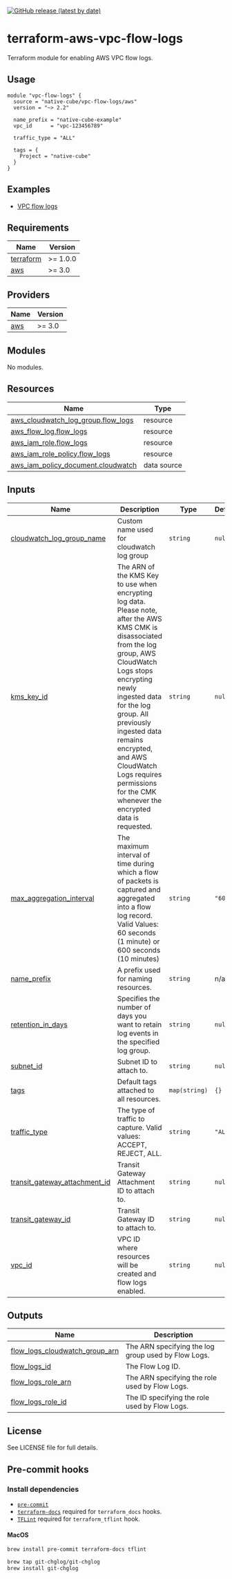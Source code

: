 [![GitHub release (latest by date)](https://img.shields.io/github/v/release/native-cube/terraform-aws-vpc-flow-logs)](https://github.com/native-cube/terraform-aws-vpc-flow-logs/releases/latest)

# terraform-aws-vpc-flow-logs
Terraform module for enabling AWS VPC flow logs.

## Usage

```hcl
module "vpc-flow-logs" {
  source = "native-cube/vpc-flow-logs/aws"
  version = "~> 2.2"

  name_prefix = "native-cube-example"
  vpc_id      = "vpc-123456789"

  traffic_type = "ALL"

  tags = {
    Project = "native-cube"
  }
}
```

## Examples

* [VPC flow logs](https://github.com/native-cube/terraform-aws-vpc-flow-logs/tree/main/examples/core)

<!-- BEGIN_TF_DOCS -->
## Requirements

| Name | Version |
|------|---------|
| <a name="requirement_terraform"></a> [terraform](#requirement\_terraform) | >= 1.0.0 |
| <a name="requirement_aws"></a> [aws](#requirement\_aws) | >= 3.0 |

## Providers

| Name | Version |
|------|---------|
| <a name="provider_aws"></a> [aws](#provider\_aws) | >= 3.0 |

## Modules

No modules.

## Resources

| Name | Type |
|------|------|
| [aws_cloudwatch_log_group.flow_logs](https://registry.terraform.io/providers/hashicorp/aws/latest/docs/resources/cloudwatch_log_group) | resource |
| [aws_flow_log.flow_logs](https://registry.terraform.io/providers/hashicorp/aws/latest/docs/resources/flow_log) | resource |
| [aws_iam_role.flow_logs](https://registry.terraform.io/providers/hashicorp/aws/latest/docs/resources/iam_role) | resource |
| [aws_iam_role_policy.flow_logs](https://registry.terraform.io/providers/hashicorp/aws/latest/docs/resources/iam_role_policy) | resource |
| [aws_iam_policy_document.cloudwatch](https://registry.terraform.io/providers/hashicorp/aws/latest/docs/data-sources/iam_policy_document) | data source |

## Inputs

| Name | Description | Type | Default | Required |
|------|-------------|------|---------|:--------:|
| <a name="input_cloudwatch_log_group_name"></a> [cloudwatch\_log\_group\_name](#input\_cloudwatch\_log\_group\_name) | Custom name used for cloudwatch log group | `string` | `null` | no |
| <a name="input_kms_key_id"></a> [kms\_key\_id](#input\_kms\_key\_id) | The ARN of the KMS Key to use when encrypting log data. Please note, after the AWS KMS CMK is disassociated from the log group, AWS CloudWatch Logs stops encrypting newly ingested data for the log group. All previously ingested data remains encrypted, and AWS CloudWatch Logs requires permissions for the CMK whenever the encrypted data is requested. | `string` | `null` | no |
| <a name="input_max_aggregation_interval"></a> [max\_aggregation\_interval](#input\_max\_aggregation\_interval) | The maximum interval of time during which a flow of packets is captured and aggregated into a flow log record. Valid Values: 60 seconds (1 minute) or 600 seconds (10 minutes) | `string` | `"600"` | no |
| <a name="input_name_prefix"></a> [name\_prefix](#input\_name\_prefix) | A prefix used for naming resources. | `string` | n/a | yes |
| <a name="input_retention_in_days"></a> [retention\_in\_days](#input\_retention\_in\_days) | Specifies the number of days you want to retain log events in the specified log group. | `string` | `null` | no |
| <a name="input_subnet_id"></a> [subnet\_id](#input\_subnet\_id) | Subnet ID to attach to. | `string` | `null` | no |
| <a name="input_tags"></a> [tags](#input\_tags) | Default tags attached to all resources. | `map(string)` | `{}` | no |
| <a name="input_traffic_type"></a> [traffic\_type](#input\_traffic\_type) | The type of traffic to capture. Valid values: ACCEPT, REJECT, ALL. | `string` | `"ALL"` | no |
| <a name="input_transit_gateway_attachment_id"></a> [transit\_gateway\_attachment\_id](#input\_transit\_gateway\_attachment\_id) | Transit Gateway Attachment ID to attach to. | `string` | `null` | no |
| <a name="input_transit_gateway_id"></a> [transit\_gateway\_id](#input\_transit\_gateway\_id) | Transit Gateway ID to attach to. | `string` | `null` | no |
| <a name="input_vpc_id"></a> [vpc\_id](#input\_vpc\_id) | VPC ID where resources will be created and flow logs enabled. | `string` | `null` | no |

## Outputs

| Name | Description |
|------|-------------|
| <a name="output_flow_logs_cloudwatch_group_arn"></a> [flow\_logs\_cloudwatch\_group\_arn](#output\_flow\_logs\_cloudwatch\_group\_arn) | The ARN specifying the log group used by Flow Logs. |
| <a name="output_flow_logs_id"></a> [flow\_logs\_id](#output\_flow\_logs\_id) | The Flow Log ID. |
| <a name="output_flow_logs_role_arn"></a> [flow\_logs\_role\_arn](#output\_flow\_logs\_role\_arn) | The ARN specifying the role used by Flow Logs. |
| <a name="output_flow_logs_role_id"></a> [flow\_logs\_role\_id](#output\_flow\_logs\_role\_id) | The ID specifying the role used by Flow Logs. |
<!-- END_TF_DOCS -->

## License

See LICENSE file for full details.

## Pre-commit hooks

### Install dependencies

* [`pre-commit`](https://pre-commit.com/#install)
* [`terraform-docs`](https://github.com/segmentio/terraform-docs) required for `terraform_docs` hooks.
* [`TFLint`](https://github.com/terraform-linters/tflint) required for `terraform_tflint` hook.

#### MacOS

```bash
brew install pre-commit terraform-docs tflint

brew tap git-chglog/git-chglog
brew install git-chglog
```
